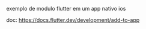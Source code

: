 exemplo de modulo flutter em um app nativo ios

doc: https://docs.flutter.dev/development/add-to-app
